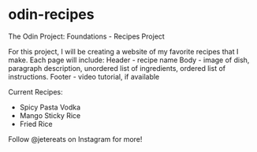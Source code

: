 # odin-recipes
The Odin Project: Foundations - Recipes Project

For this project, I will be creating a website of my favorite recipes that I make. Each page will include:
Header - recipe name
Body - image of dish, paragraph description, unordered list of ingredients, ordered list of instructions.
Footer - video tutorial, if available

Current Recipes:
- Spicy Pasta Vodka
- Mango Sticky Rice
- Fried Rice

Follow @jetereats on Instagram for more!